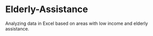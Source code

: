 # Elderly-Assistance
Analyzing data in Excel based on areas with low income and elderly assistance.

